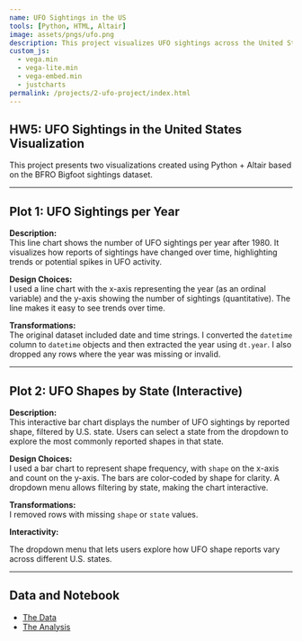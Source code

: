```yaml
---
name: UFO Sightings in the US
tools: [Python, HTML, Altair]
image: assets/pngs/ufo.png
description: This project visualizes UFO sightings across the United States over time and by reported shapes, with interactive elements.
custom_js:
  - vega.min
  - vega-lite.min
  - vega-embed.min
  - justcharts
permalink: /projects/2-ufo-project/index.html
---
```


## HW5: UFO Sightings in the United States Visualization

This project presents two visualizations created using Python + Altair based on the BFRO Bigfoot sightings dataset.


---

##  Plot 1: UFO Sightings per Year

<vegachart schema-url="{{ site.baseurl }}/assets/json/ufochart1.json" style="width: 100%"></vegachart>

**Description:**  
This line chart shows the number of UFO sightings per year after 1980. It visualizes how reports of sightings have changed over time, highlighting trends or potential spikes in UFO activity.

**Design Choices:**  
I used a line chart with the x-axis representing the year (as an ordinal variable) and the y-axis showing the number of sightings (quantitative). The line makes it easy to see trends over time.

**Transformations:**  
The original dataset included date and time strings. I converted the `datetime` column to `datetime` objects and then extracted the year using `dt.year`. I also dropped any rows where the year was missing or invalid.

---

## Plot 2: UFO Shapes by State (Interactive)

<vegachart schema-url="{{ site.baseurl }}/assets/json/ufochart2.json" style="width: 100%"></vegachart>

**Description:**  
This interactive bar chart displays the number of UFO sightings by reported shape, filtered by U.S. state. Users can select a state from the dropdown to explore the most commonly reported shapes in that state.

**Design Choices:**  
I used a bar chart to represent shape frequency, with `shape` on the x-axis and count on the y-axis. The bars are color-coded by shape for clarity. A dropdown menu allows filtering by state, making the chart interactive.

**Transformations:**  
I removed rows with missing `shape` or `state` values.

**Interactivity:**

The dropdown menu that lets users explore how UFO shape reports vary across different U.S. states.

---

##  Data and Notebook
- [The Data](https://github.com/UIUC-iSchool-DataViz/is445_data/raw/main/ufo-scrubbed-geocoded-time-standardized-00.csv)  
- [The Analysis]( https://github.com/wen11235/wen11235.github.io/blob/main/python_notebooks/hw5-1.ipynb)

